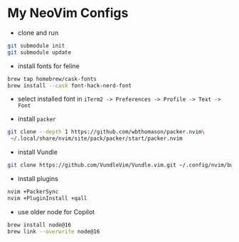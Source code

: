 # My NeoVim Configs


- clone and run

```bash
git submodule init
git submodule update
```

- install fonts for feline

```bash
brew tap homebrew/cask-fonts
brew install --cask font-hack-nerd-font
```

- select installed font in `iTerm2 -> Preferences -> Profile -> Text -> Font`


- install `packer`
```bash
git clone --depth 1 https://github.com/wbthomason/packer.nvim\
 ~/.local/share/nvim/site/pack/packer/start/packer.nvim
```

- install Vundle
```bash
git clone https://github.com/VundleVim/Vundle.vim.git ~/.config/nvim/bundle/Vundle.vim
```


- install plugins
```bash
nvim +PackerSync
nvim +PluginInstall +qall
```

- use older node for Copilot
```bash
brew install node@16
brew link --overwrite node@16
```
